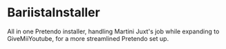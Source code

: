 # BariistaInstaller
All in one Pretendo installer, handling Martini Juxt's job while expanding to GiveMiiYoutube, for a more streamlined Pretendo set up.
